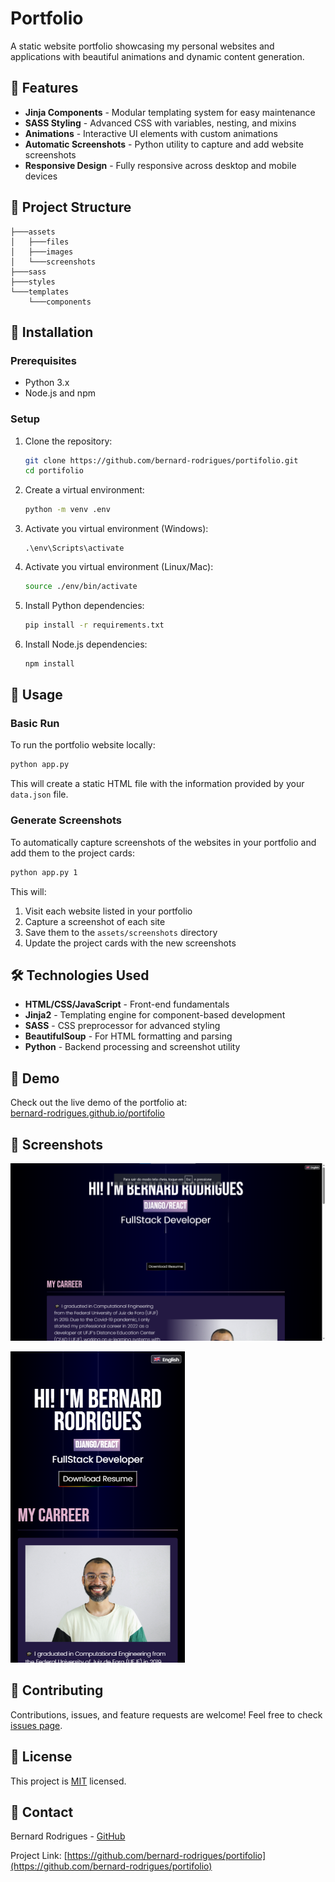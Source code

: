 # Portfolio

A static website portfolio showcasing my personal websites and applications with beautiful animations and dynamic content generation.

## 🌟 Features

- **Jinja Components** - Modular templating system for easy maintenance
- **SASS Styling** - Advanced CSS with variables, nesting, and mixins
- **Animations** - Interactive UI elements with custom animations
- **Automatic Screenshots** - Python utility to capture and add website screenshots
- **Responsive Design** - Fully responsive across desktop and mobile devices

## 📂 Project Structure

```
├───assets
│   ├───files
│   ├───images
│   └───screenshots
├───sass
├───styles
└───templates
    └───components
```

## 🔧 Installation

### Prerequisites

- Python 3.x
- Node.js and npm

### Setup

1. Clone the repository:
   ```bash
   git clone https://github.com/bernard-rodrigues/portifolio.git
   cd portifolio
   ```

2. Create a virtual environment:
   ```bash
   python -m venv .env
   ```

3. Activate you virtual environment (Windows):
    ```pwsh
    .\env\Scripts\activate
    ```

4. Activate you virtual environment (Linux/Mac):
   ```bash
   source ./env/bin/activate
   ```

5. Install Python dependencies:
   ```bash
   pip install -r requirements.txt
   ```

6. Install Node.js dependencies:
   ```bash
   npm install
   ```

## 🚀 Usage

### Basic Run

To run the portfolio website locally:

```bash
python app.py
```

This will create a static HTML file with the information provided by your `data.json` file.

### Generate Screenshots

To automatically capture screenshots of the websites in your portfolio and add them to the project cards:

```bash
python app.py 1
```

This will:
1. Visit each website listed in your portfolio
2. Capture a screenshot of each site
3. Save them to the `assets/screenshots` directory
4. Update the project cards with the new screenshots

## 🛠️ Technologies Used

- **HTML/CSS/JavaScript** - Front-end fundamentals
- **Jinja2** - Templating engine for component-based development
- **SASS** - CSS preprocessor for advanced styling
- **BeautifulSoup** - For HTML formatting and parsing
- **Python** - Backend processing and screenshot utility

## 👀 Demo

Check out the live demo of the portfolio at:  
[bernard-rodrigues.github.io/portifolio](http://bernard-rodrigues.github.io/portifolio)

## 📸 Screenshots

![Large monitor design](./assets/screenshots/screenshot-1.png)

![Mobile design](./assets/screenshots/screenshot-2.png)

## 🤝 Contributing

Contributions, issues, and feature requests are welcome! Feel free to check [issues page](https://github.com/bernard-rodrigues/portifolio/issues).

## 📝 License

This project is [MIT](https://choosealicense.com/licenses/mit/) licensed.

## 📧 Contact

Bernard Rodrigues - [GitHub](https://github.com/bernard-rodrigues)

Project Link: [https://github.com/bernard-rodrigues/portifolio](https://github.com/bernard-rodrigues/portifolio)